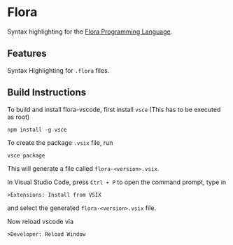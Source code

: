 # Flora

Syntax highlighting for the [Flora Programming Language](https://github.com/Innf107/flora).

## Features

Syntax Highlighting for `.flora` files.

## Build Instructions
To build and install flora-vscode, first install `vsce` (This has to be executed as root)
```
npm install -g vsce
```
To create the package `.vsix` file, run
```
vsce package
```
This will generate a file called `flora-<version>.vsix`.

In Visual Studio Code, press `Ctrl + P` to open the command prompt, type in
```
>Extensions: Install from VSIX
```
and select the generated `flora-<version>.vsix` file.

Now reload vscode via
```
>Developer: Reload Window
```
